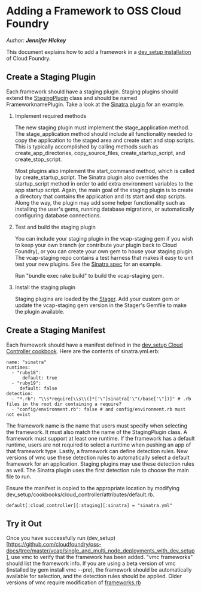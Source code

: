 # Adding a Framework to OSS Cloud Foundry

_Author: **Jennifer Hickey**_

This document explains how to add a framework in a [dev_setup installation](https://github.com/cloudfoundry/oss-docs/tree/master/vcap/single_and_multi_node_deployments_with_dev_setup) of Cloud
Foundry.

## Create a Staging Plugin
Each framework should have a staging plugin.  Staging plugins should extend the [StagingPlugin](https://github.com/cloudfoundry/vcap-staging/blob/master/lib/vcap/staging/plugin/common.rb) class and should be named FrameworknamePlugin.  Take a look at the [Sinatra plugin](https://github.com/cloudfoundry/vcap-staging/blob/master/lib/vcap/staging/plugin/sinatra/plugin.rb) for an example.

1. Implement required methods

   The new staging plugin must implement the stage_application method.  The stage_application method should include all functionality needed to copy the application to the staged area and create start and stop scripts.  This is typically accomplished by calling methods such as create_app_directories, copy_source_files, create_startup_script, and create_stop_script.

   Most plugins also implement the start_command method, which is called by create_startup_script.  The Sinatra plugin also overrides the startup_script method in order to add extra environment variables to the app startup script.  Again, the main goal of the staging plugin is to create a directory that contains the application and its start and stop scripts.  Along the way, the plugin may add some helper functionality such as installing the user's gems, running database migrations, or automatically configuring database connections.

2. Test and build the staging plugin

   You can include your staging plugin in the vcap-staging gem if you wish to keep your own branch (or contribute your plugin back to Cloud Foundry), or you can create your own gem to house your staging plugin.  The vcap-staging repo contains a test harness that makes it easy to unit test your new plugins.  See the [Sinatra spec](https://github.com/cloudfoundry/vcap-staging/blob/master/spec/unit/sinatra_spec.rb) for an example.

   Run "bundle exec rake build" to build the vcap-staging gem.

3. Install the staging plugin

   Staging plugins are loaded by the [Stager](https://github.com/cloudfoundry/stager).  Add your custom gem or update the vcap-staging gem version in the Stager's Gemfile to make the plugin available.

## Create a Staging Manifest
Each framework should have a manifest defined in the [dev_setup Cloud Controller cookbook](https://github.com/cloudfoundry/vcap/tree/master/dev_setup/cookbooks/cloud_controller/templates/default).  Here are the contents of sinatra.yml.erb:
```
name: "sinatra"
runtimes:
  - "ruby18":
      default: true
  - "ruby19":
     default: false
detection:
  - "*.rb": "\\s*require[\\s\\(]*['\"]sinatra['\"(/base['\"])]" # .rb files in the root dir containing a require?
  - "config/environment.rb": false # and config/environment.rb must not exist
```
The framework name is the name that users must specify when selecting the framework.  It must also match the name of the StagingPlugin class.  A framework must support at least one runtime.  If the framework has a default runtime, users are not required to select a runtime when pushing an app of that framework type.  Lastly, a framework can define detection rules. New versions of vmc use these detection rules to automatically select a default framework for an application.  Staging plugins may use these detection rules as well.  The Sinatra plugin uses the first detection rule to choose the main file to run.

Ensure the manifest is copied to the appropriate location by modifying dev_setup/cookbooks/cloud_controller/attributes/default.rb.

```
default[:cloud_controller][:staging][:sinatra] = "sinatra.yml"
```

## Try it Out
Once you have successfully run (dev_setup)[https://github.com/cloudfoundry/oss-docs/tree/master/vcap/single_and_multi_node_deployments_with_dev_setup], use vmc to verify that the framework has been added. "vmc frameworks" should list the framework info. If you are using a beta version of vmc (installed by gem install vmc --pre), the framework should be automatically available for selection, and the detection rules should be applied.  Older versions of vmc require modification of [frameworks.rb](https://github.com/cloudfoundry/vmc/blob/master/lib/cli/frameworks.rb)